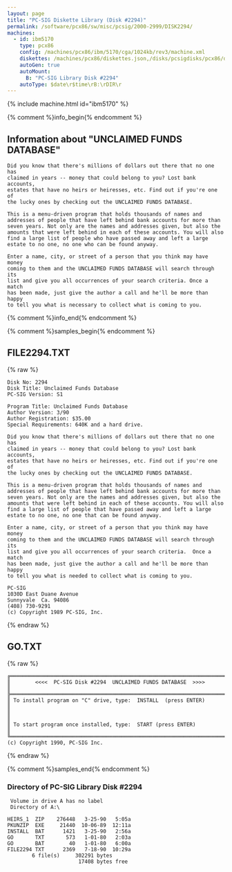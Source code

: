 ```yaml
---
layout: page
title: "PC-SIG Diskette Library (Disk #2294)"
permalink: /software/pcx86/sw/misc/pcsig/2000-2999/DISK2294/
machines:
  - id: ibm5170
    type: pcx86
    config: /machines/pcx86/ibm/5170/cga/1024kb/rev3/machine.xml
    diskettes: /machines/pcx86/diskettes.json,/disks/pcsigdisks/pcx86/diskettes.json
    autoGen: true
    autoMount:
      B: "PC-SIG Library Disk #2294"
    autoType: $date\r$time\rB:\rDIR\r
---
```


{% include machine.html id="ibm5170" %}

{% comment %}info_begin{% endcomment %}

## Information about "UNCLAIMED FUNDS DATABASE"

    Did you know that there's millions of dollars out there that no one has
    claimed in years -- money that could belong to you? Lost bank accounts,
    estates that have no heirs or heiresses, etc. Find out if you're one of
    the lucky ones by checking out the UNCLAIMED FUNDS DATABASE.
    
    This is a menu-driven program that holds thousands of names and
    addresses of people that have left behind bank accounts for more than
    seven years. Not only are the names and addresses given, but also the
    amounts that were left behind in each of these accounts. You will also
    find a large list of people who have passed away and left a large
    estate to no one, no one who can be found anyway.
    
    Enter a name, city, or street of a person that you think may have money
    coming to them and the UNCLAIMED FUNDS DATABASE will search through its
    list and give you all occurrences of your search criteria. Once a match
    has been made, just give the author a call and he'll be more than happy
    to tell you what is necessary to collect what is coming to you.
{% comment %}info_end{% endcomment %}

{% comment %}samples_begin{% endcomment %}

## FILE2294.TXT

{% raw %}
```
Disk No: 2294                                                           
Disk Title: Unclaimed Funds Database                                    
PC-SIG Version: S1                                                      
                                                                        
Program Title: Unclaimed Funds Database                                 
Author Version: 3/90                                                    
Author Registration: $35.00                                             
Special Requirements: 640K and a hard drive.                            
                                                                        
Did you know that there's millions of dollars out there that no one has 
claimed in years -- money that could belong to you? Lost bank accounts, 
estates that have no heirs or heiresses, etc. Find out if you're one of 
the lucky ones by checking out the UNCLAIMED FUNDS DATABASE.            
                                                                        
This is a menu-driven program that holds thousands of names and         
addresses of people that have left behind bank accounts for more than   
seven years. Not only are the names and addresses given, but also the   
amounts that were left behind in each of these accounts. You will also  
find a large list of people that have passed away and left a large      
estate to no one, no one that can be found anyway.                      
                                                                        
Enter a name, city, or street of a person that you think may have money 
coming to them and the UNCLAIMED FUNDS DATABASE will search through its 
list and give you all occurrences of your search criteria.  Once a match
has been made, just give the author a call and he'll be more than happy 
to tell you what is needed to collect what is coming to you.            
                                                                        
PC-SIG                                                                  
1030D East Duane Avenue                                                 
Sunnyvale  Ca. 94086                                                    
(408) 730-9291                                                          
(c) Copyright 1989 PC-SIG, Inc.                                         
```
{% endraw %}

## GO.TXT

{% raw %}
```
╔═════════════════════════════════════════════════════════════════════════╗
║        <<<<  PC-SIG Disk #2294  UNCLAIMED FUNDS DATABASE  >>>>          ║
╠═════════════════════════════════════════════════════════════════════════╣
║ To install program on "C" drive, type:  INSTALL  (press ENTER)          ║
║                                                                         ║
║ To start program once installed, type:  START (press ENTER)             ║
╚═════════════════════════════════════════════════════════════════════════╝
(c) Copyright 1990, PC-SIG Inc.
```
{% endraw %}

{% comment %}samples_end{% endcomment %}

### Directory of PC-SIG Library Disk #2294

     Volume in drive A has no label
     Directory of A:\

    HEIRS_1  ZIP    276448   3-25-90   5:05a
    PKUNZIP  EXE     21440  10-06-89  12:11a
    INSTALL  BAT      1421   3-25-90   2:56a
    GO       TXT       573   1-01-80   2:03a
    GO       BAT        40   1-01-80   6:00a
    FILE2294 TXT      2369   7-18-90  10:29a
            6 file(s)     302291 bytes
                           17408 bytes free
